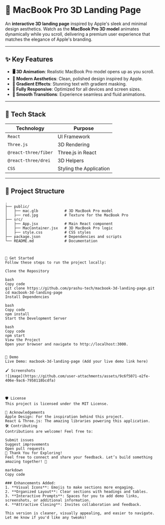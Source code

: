 # 🎨 MacBook Pro 3D Landing Page

An **interactive 3D landing page** inspired by Apple's sleek and minimal design aesthetics. Watch as the **MacBook Pro 3D model** animates dynamically while you scroll, delivering a premium user experience that matches the elegance of Apple's branding.

---

## ✨ Key Features

- **🖥️ 3D Animation**: Realistic MacBook Pro model opens up as you scroll.
- **💎 Modern Aesthetics**: Clean, polished design inspired by Apple.
- **🎨 Gradient Effects**: Stunning text with gradient masking.
- **📱 Fully Responsive**: Optimized for all devices and screen sizes.
- **🚀 Smooth Transitions**: Experience seamless and fluid animations.

---


## 🌟 Tech Stack

| **Technology**       | **Purpose**                     |
|-----------------------|----------------------------------|
| `React`              | UI Framework                   |
| `Three.js`           | 3D Rendering                   |
| `@react-three/fiber` | Three.js in React              |
| `@react-three/drei`  | 3D Helpers                     |
| `CSS`                | Styling the Application        |

---

## 📂 Project Structure

```plaintext
.
├── public/
│   ├── mac.glb            # 3D MacBook Pro model
│   ├── red.jpg            # Texture for the MacBook Pro
├── src/
│   ├── App.jsx            # Main React component
│   ├── MacContainer.jsx   # 3D MacBook Pro logic
│   ├── style.css          # CSS styles
├── package.json           # Dependencies and scripts
└── README.md              # Documentation



🚀 Get Started
Follow these steps to run the project locally:

Clone the Repository

bash
Copy code
git clone https://github.com/prashu-tech/macbook-3d-landing-page.git
cd macbook-3d-landing-page
Install Dependencies

bash
Copy code
npm install
Start the Development Server

bash
Copy code
npm start
View the Project
Open your browser and navigate to http://localhost:3000.


🎥 Demo
Live Demo: macbook-3d-landing-page (Add your live demo link here)

🖌️ Screenshots
![image](https://github.com/user-attachments/assets/9c6f5071-e2fe-406e-9ac6-7958118bcdfa)



🛡️ License
This project is licensed under the MIT License.

🙌 Acknowledgements
Apple Design: For the inspiration behind this project.
React & Three.js: The amazing libraries powering this application.
🛠️ Contributing
Contributions are welcome! Feel free to:

Submit issues
Suggest improvements
Open pull requests
🎉 Thank You for Exploring!
Feel free to connect and share your feedback. Let’s build something amazing together! 🚀

markdown
Copy code

### Enhancements Added:
1. **Visual Icons**: Emojis to make sections more engaging.
2. **Organized Layout**: Clear sections with headings and tables.
3. **Interactive Prompts**: Spaces for you to add demo links, screenshots, or additional information.
4. **Attractive Closing**: Invites collaboration and feedback.

This version is cleaner, visually appealing, and easier to navigate. Let me know if you'd like any tweaks!
